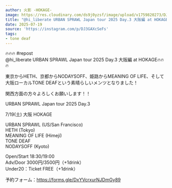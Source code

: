 ```yaml
---
author: 火影 -HOKAGE-
image: https://res.cloudinary.com/ds9j0yzsf/image/upload/v1759820273/DJ3GAXcSeFs.jpg
title: "@hi_liberate URBAN SPRAWL Japan tour 2025 Day.3 大阪編 at HOKAGE🔥🔥🔥"
date: 2025-07-19
source: 'https://instagram.com/p/DJ3GAXcSeFs'
tags:
- tone deaf
---
```

🔥🔥🔥 #repost<br>
@hi_liberate URBAN SPRAWL Japan tour 2025 Day.3 大阪編 at HOKAGE🔥🔥🔥

東京からHETH、京都からNODAYSOFF、姫路からMEANING OF LIFE、そして大阪ローカルTONE DEAFという素晴らしいメンツとなりました！

関西方面の方々よろしくお願いします！！

URBAN SPRAWL Japan tour 2025 Day.3

7/19(土) 大阪 HOKAGE

URBAN SPRAWL (US/San Francisco)<br>
HETH (Tokyo)<br>
MEANING OF LIFE (Himeji)<br>
TONE DEAF<br>
NODAYSOFF (Kyoto)

Open/Start 18:30/19:00<br>
Adv/Door 3000円/3500円（+1drink）<br>
Under20：Ticket FREE（+1drink）

予約フォーム：https://forms.gle/DxYVcrxurNJDmGy89